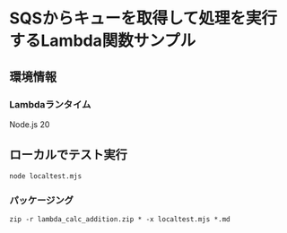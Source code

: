 # SQSからキューを取得して処理を実行するLambda関数サンプル

## 環境情報
### Lambdaランタイム
Node.js 20

## ローカルでテスト実行
```shell
node localtest.mjs
```

### パッケージング
```shell
zip -r lambda_calc_addition.zip * -x localtest.mjs *.md
```
